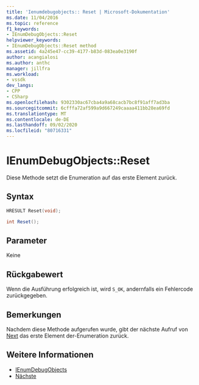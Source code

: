 ```yaml
---
title: 'Ienumdebugobjects:: Reset | Microsoft-Dokumentation'
ms.date: 11/04/2016
ms.topic: reference
f1_keywords:
- IEnumDebugObjects::Reset
helpviewer_keywords:
- IEnumDebugObjects::Reset method
ms.assetid: 4a245e47-cc39-4177-b83d-083ea0e3190f
author: acangialosi
ms.author: anthc
manager: jillfra
ms.workload:
- vssdk
dev_langs:
- CPP
- CSharp
ms.openlocfilehash: 9302330ac67cba4a9a68cacb7bc8f91aff7ad3ba
ms.sourcegitcommit: 6cfffa72af599a9d667249caaaa411bb28ea69fd
ms.translationtype: MT
ms.contentlocale: de-DE
ms.lasthandoff: 09/02/2020
ms.locfileid: "80716331"
---
```

# <a name="ienumdebugobjectsreset"></a>IEnumDebugObjects::Reset
Diese Methode setzt die Enumeration auf das erste Element zurück.

## <a name="syntax"></a>Syntax

```cpp
HRESULT Reset(void);
```

```csharp
int Reset();
```

## <a name="parameters"></a>Parameter
 Keine

## <a name="return-value"></a>Rückgabewert
 Wenn die Ausführung erfolgreich ist, wird `S_OK`, andernfalls ein Fehlercode zurückgegeben.

## <a name="remarks"></a>Bemerkungen
 Nachdem diese Methode aufgerufen wurde, gibt der nächste Aufruf von [Next](../../../extensibility/debugger/reference/ienumdebugobjects-next.md) das erste Element der-Enumeration zurück.

## <a name="see-also"></a>Weitere Informationen
- [IEnumDebugObjects](../../../extensibility/debugger/reference/ienumdebugobjects.md)
- [Nächste](../../../extensibility/debugger/reference/ienumdebugobjects-next.md)
